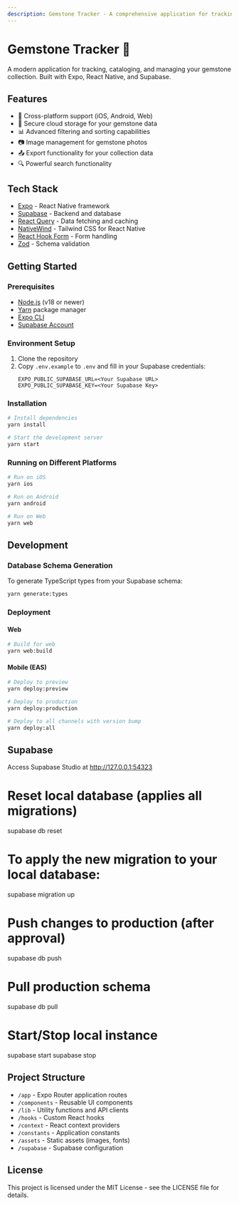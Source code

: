 ```yaml
---
description: Gemstone Tracker - A comprehensive application for tracking and managing gemstone collections
---
```


# Gemstone Tracker 💎

A modern application for tracking, cataloging, and managing your gemstone collection. Built with Expo, React Native, and Supabase.

## Features

- 📱 Cross-platform support (iOS, Android, Web)
- 💾 Secure cloud storage for your gemstone data
- 📊 Advanced filtering and sorting capabilities
- 📷 Image management for gemstone photos
- 📤 Export functionality for your collection data
- 🔍 Powerful search functionality

## Tech Stack

- [Expo](https://expo.dev/) - React Native framework
- [Supabase](https://supabase.com/) - Backend and database
- [React Query](https://tanstack.com/query) - Data fetching and caching
- [NativeWind](https://www.nativewind.dev/) - Tailwind CSS for React Native
- [React Hook Form](https://react-hook-form.com/) - Form handling
- [Zod](https://zod.dev/) - Schema validation

## Getting Started

### Prerequisites

- [Node.js](https://nodejs.org/) (v18 or newer)
- [Yarn](https://yarnpkg.com/) package manager
- [Expo CLI](https://docs.expo.dev/workflow/expo-cli/)
- [Supabase Account](https://supabase.com/)

### Environment Setup

1. Clone the repository
2. Copy `.env.example` to `.env` and fill in your Supabase credentials:
   ```
   EXPO_PUBLIC_SUPABASE_URL=<Your Supabase URL>
   EXPO_PUBLIC_SUPABASE_KEY=<Your Supabase Key>
   ```

### Installation

```bash
# Install dependencies
yarn install

# Start the development server
yarn start
```

### Running on Different Platforms

```bash
# Run on iOS
yarn ios

# Run on Android
yarn android

# Run on Web
yarn web
```

## Development

### Database Schema Generation

To generate TypeScript types from your Supabase schema:

```bash
yarn generate:types
```

### Deployment

#### Web

```bash
# Build for web
yarn web:build
```

#### Mobile (EAS)

```bash
# Deploy to preview
yarn deploy:preview

# Deploy to production
yarn deploy:production

# Deploy to all channels with version bump
yarn deploy:all
```

## Supabase

Access Supabase Studio at http://127.0.0.1:54323

# Reset local database (applies all migrations)

supabase db reset

# To apply the new migration to your local database:

supabase migration up

# Push changes to production (after approval)

supabase db push

# Pull production schema

supabase db pull

# Start/Stop local instance

supabase start
supabase stop

## Project Structure

- `/app` - Expo Router application routes
- `/components` - Reusable UI components
- `/lib` - Utility functions and API clients
- `/hooks` - Custom React hooks
- `/context` - React context providers
- `/constants` - Application constants
- `/assets` - Static assets (images, fonts)
- `/supabase` - Supabase configuration

## License

This project is licensed under the MIT License - see the LICENSE file for details.
